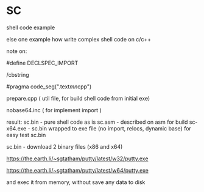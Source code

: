 # SC
 shell code example

else one example how write complex shell code on c/c++

note on:


#define DECLSPEC_IMPORT

/cbstring

#pragma code_seg(".text$mn$cpp")

prepare.cpp ( util file, for build shell code from initial exe)

nobase64.inc ( for implement import )


result: 
sc.bin - pure shell code as is
sc.asm - described on asm for build
sc-x64.exe - sc.bin wrapped to exe file (no import, relocs, dynamic base) for easy test sc.bin

sc.bin - download 2 binary files (x86 and x64)

https://the.earth.li/~sgtatham/putty/latest/w32/putty.exe

https://the.earth.li/~sgtatham/putty/latest/w64/putty.exe

and exec it from memory, without save any data to disk
